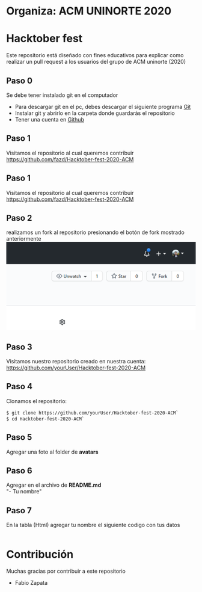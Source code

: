 # Organiza:  ACM UNINORTE 2020

# Hacktober fest
Este repositorio está diseñado con fines educativos para explicar como realizar un pull request a los usuarios del grupo de ACM uninorte (2020)


## Paso 0
Se debe tener instalado git en el computador
-  Para descargar git en el pc, debes descargar el siguiente programa [Git](https://git-scm.com/downloads)
-  Instalar git y abrirlo en la carpeta donde guardarás el repositorio
-  Tener una cuenta en [Github](htpps://www.github.com)


## Paso 1
Visitamos el repositorio al cual queremos contribuir 
https://github.com/fazd/Hacktober-fest-2020-ACM

## Paso 1
Visitamos el repositorio al cual queremos contribuir 
https://github.com/fazd/Hacktober-fest-2020-ACM

## Paso 2
realizamos un fork al repositorio presionando el botón de fork mostrado anteriormente
![alt text](guide-files/fork.PNG?raw=true "Fork")

## Paso 3 
Visitamos nuestro repositorio creado en nuestra cuenta:
https://github.com/yourUser/Hacktober-fest-2020-ACM

## Paso 4
Clonamos el repositorio:
```ssh
$ git clone https://github.com/yourUser/Hacktober-fest-2020-ACM`
$ cd Hacktober-fest-2020-ACM`
``` 

## Paso 5
Agregar una foto al folder de **avatars**

## Paso 6
Agregar en el archivo de **README.md**  
"-  Tu nombre"

## Paso 7 
En la tabla (Html) agregar tu nombre el siguiente codigo con tus datos 
```ssh

```

# Contribución
Muchas gracias por contribuir a este repositorio



-  Fabio Zapata

